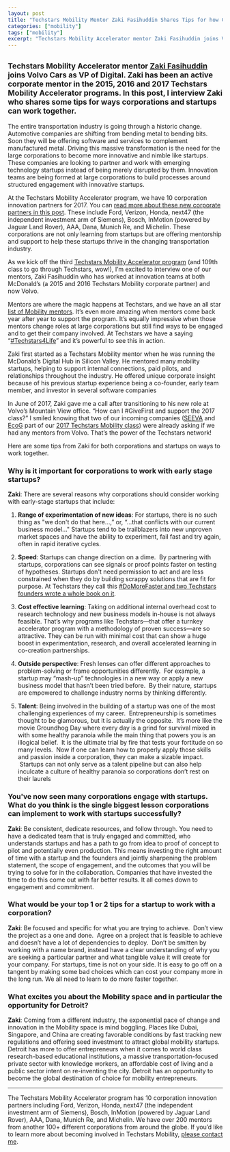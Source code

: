 ```yaml
---
layout: post
title: "Techstars Mobility Mentor Zaki Fasihuddin Shares Tips for how Corporations Can Work with Startups"
categories: ["mobility"]
tags: ["mobility"]
excerpt: "Techstars Mobility Accelerator mentor Zaki Fasihuddin joins Volvo Cars as VP of Digital. Zaki has been an active corporate mentor in the 2015, 2016 and 2017 Techstars Mobility Accelerator programs. In this post, I interview Zaki who shares some tips for ways corporations and startups can work together."
---
```


<h2 class="sub-title"><small>Techstars Mobility Accelerator mentor <a href="https://www.linkedin.com/in/zfasihuddin/">Zaki Fasihuddin</a> joins Volvo Cars as VP of Digital. Zaki has been an active corporate mentor in the 2015, 2016 and 2017 Techstars Mobility Accelerator programs. In this post, I interview Zaki who shares some tips for ways corporations and startups can work together.</small></h2>

The entire transportation industry is going through a historic change. Automotive companies are shifting from bending metal to bending bits. Soon they will be offering software and services to complement manufactured metal. Driving this massive transformation is the need for the large corporations to become more innovative and nimble like startups. These companies are looking to partner and work with emerging technology startups instead of being merely disrupted by them. Innovation teams are being formed at large corporations to build processes around structured engagement with innovative startups.

At the Techstars Mobility Accelerator program, we have 10 corporation innovation partners for 2017. You can <a href="http://tedserbinski.com/mobility/detroits-mobility-startup-ecosystem-on-the-rise/">read more about these new corporate partners in this post</a>. These include Ford, Verizon, Honda, next47 (the independent investment arm of Siemens), Bosch, InMotion (powered by Jaguar Land Rover), AAA, Dana, Munich Re, and Michelin. These corporations are not only learning from startups but are offering mentorship and support to help these startups thrive in the changing transportation industry.

As we kick off the third <a href="http://medium.com/techstars/introducing-the-techstars-mobility-class-of-2017-7e530147e2e8">Techstars Mobility Accelerator program</a> (and 109th class to go through Techstars, wow!), I&rsquo;m excited to interview one of our mentors, Zaki Fasihuddin who has worked at innovation teams at both McDonald&rsquo;s (a 2015 and 2016 Techstars Mobility corporate partner) and now Volvo.

Mentors are where the magic happens at Techstars, and we have an all star <a href="http://www.techstars.com/mentors/?ts_program=mobility-program#program-filter">list of Mobility mentors</a>. It&rsquo;s even more amazing when mentors come back year after year to support the program. It&rsquo;s equally impressive when those mentors change roles at large corporations but still find ways to be engaged and to get their company involved. At Techstars we have a saying &ldquo;<a href="https://twitter.com/hashtag/Techstars4life?src=hash">#Techstars4Life</a>&rdquo; and it&rsquo;s powerful to see this in action.

Zaki first started as a Techstars Mobility mentor when he was running the McDonald&rsquo;s Digital Hub in Silicon Valley. He mentored many mobility startups, helping to support internal connections, paid pilots, and relationships throughout the industry. He offered unique corporate insight because of his previous startup experience being a co-founder, early team member, and investor in several software companies

In June of 2017, Zaki gave me a call after transitioning to his new role at Volvo&rsquo;s Mountain View office. &ldquo;How can I #GiveFirst and support the 2017 class?&rdquo; I smiled knowing that two of our incoming companies (<a href="https://www.seeva.tech/">SEEVA</a> and <a href="http://ecog.io/">EcoG</a> part of our <a href="http://medium.com/techstars/introducing-the-techstars-mobility-class-of-2017-7e530147e2e8">2017 Techstars Mobility class</a>) were already asking if we had any mentors from Volvo. That&rsquo;s the power of the Techstars network!

Here are some tips from Zaki for both corporations and startups on ways to work together.

### Why is it important for corporations to work with early stage startups?
**Zaki**: There are several reasons why corporations should consider working with early-stage startups that include:

1. **Range of experimentation of new ideas**: For startups, there is no such thing as "we don't do that here...,&rdquo; or, &ldquo;...that conflicts with our current business model..." Startups tend to be trailblazers into new unproven market spaces and have the ability to experiment, fail fast and try again, often in rapid iterative cycles.

2. **Speed**: Startups can change direction on a dime. &nbsp;By partnering with startups, corporations can see signals or proof points faster on testing of hypotheses. Startups don't need permission to act and are less constrained when they do by building scrappy solutions that are fit for purpose. At Techstars they call this <a href="http://domorefaster.techstars.com/">#DoMoreFaster and two Techstars founders wrote a whole book on it</a>.

3. **Cost effective learning**: Taking on additional internal overhead cost to research technology and new business models in-house is not always feasible. That&rsquo;s why programs like Techstars&mdash;that offer a turnkey accelerator program with a methodology of proven success&mdash;are so attractive. They can be run with minimal cost that can show a huge boost in experimentation, research, and overall accelerated learning in co-creation partnerships.

4. **Outside perspective**: Fresh lenses can offer different approaches to problem-solving or frame opportunities differently. &nbsp;For example, a startup may &ldquo;mash-up&rdquo; technologies in a new way or apply a new business model that hasn&rsquo;t been tried before. &nbsp;By their nature, startups are empowered to challenge industry norms by thinking differently.

5. **Talent**: Being involved in the building of a startup was one of the most challenging experiences of my career. &nbsp;Entrepreneurship is sometimes thought to be glamorous, but it is actually the opposite. &nbsp;It&rsquo;s more like the movie Groundhog Day where every day is a grind for survival mixed in with some healthy paranoia while the main thing that powers you is an illogical belief. &nbsp;It is the ultimate trial by fire that tests your fortitude on so many levels. &nbsp;Now if one can learn how to properly apply those skills and passion inside a corporation, they can make a sizable impact. &nbsp;Startups can not only serve as a talent pipeline but can also help inculcate a culture of healthy paranoia so corporations don&rsquo;t rest on their laurels

### You've now seen many corporations engage with startups. What do you think is the single biggest lesson corporations can implement to work with startups successfully?
**Zaki**: Be consistent, dedicate resources, and follow through. You need to have a dedicated team that is truly engaged and committed, who understands startups and has a path to go from idea to proof of concept to pilot and potentially even production. This means investing the right amount of time with a startup and the founders and jointly sharpening the problem statement, the scope of engagement, and the outcomes that you will be trying to solve for in the collaboration. Companies that have invested the time to do this come out with far better results. It all comes down to engagement and commitment.

### What would be your top 1 or 2 tips for a startup to work with a corporation?
**Zaki**: Be focused and specific for what you are trying to achieve. &nbsp;Don&rsquo;t view the project as a one and done. &nbsp;Agree on a project that is feasible to achieve and doesn&rsquo;t have a lot of dependencies to deploy. &nbsp;Don&rsquo;t be smitten by working with a name brand, instead have a clear understanding of why you are seeking a particular partner and what tangible value it will create for your company. For startups, time is not on your side. It is easy to go off on a tangent by making some bad choices which can cost your company more in the long run. We all need to learn to do more faster together.

### What excites you about the Mobility space and in particular the opportunity for Detroit?
**Zaki**: Coming from a different industry, the exponential pace of change and innovation in the Mobility space is mind boggling. Places like Dubai, Singapore, and China are creating favorable conditions by fast tracking new regulations and offering seed investment to attract global mobility startups. Detroit has more to offer entrepreneurs when it comes to world class research-based educational institutions, a massive transportation-focused private sector with knowledge workers, an affordable cost of living and a public sector intent on re-inventing the city. Detroit has an opportunity to become the global destination of choice for mobility entrepreneurs.

---

The Techstars Mobility Accelerator program has 10 corporation innovation partners including Ford, Verizon, Honda, next47 (the independent investment arm of Siemens), Bosch, InMotion (powered by Jaguar Land Rover), AAA, Dana, Munich Re, and Michelin. We have over 200 mentors from another 100+ different corporations from around the globe. If you&rsquo;d like to learn more about becoming involved in Techstars Mobility, <a href="http://tedserbinski.com/contact/">please contact me</a>.
